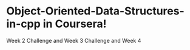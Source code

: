 # Object-Oriented-Data-Structures-in-cpp in Coursera!
Week 2 Challenge and Week 3 Challenge and Week 4
